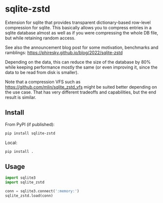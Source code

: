 # sqlite-zstd
Extension for sqlite that provides transparent dictionary-based row-level compression for sqlite. This basically allows you to compress entries in a sqlite database almost as well as if you were compressing the whole DB file, but while retaining random access.

See also the announcement blog post for some motivation, benchmarks and ramblings: https://phiresky.github.io/blog/2022/sqlite-zstd

Depending on the data, this can reduce the size of the database by 80% while keeping performance mostly the same (or even improving it, since the data to be read from disk is smaller).

Note that a compression VFS such as https://github.com/mlin/sqlite_zstd_vfs might be suited better depending on the use case. That has very different tradeoffs and capabilities, but the end result is similar.

## Install

From PyPI (if published):
```bash
pip install sqlite-zstd
```
Local:
```bash
pip install .
```

## Usage
```python
import sqlite3
import sqlite_zstd

conn = sqlite3.connect(':memory:')
sqlite_zstd.load(conn)
```

